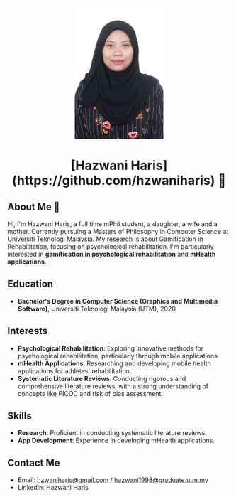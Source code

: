 
<div align="center"><img src="hazwani.jpg" height="300" /></div>
<h1 align="center"> [Hazwani Haris](https://github.com/hzwaniharis) 🌸</h1>

## About Me 🚀

Hi, I'm Hazwani Haris, a full time mPhil student, a daughter, a wife and a mother. Currently pursuing a Masters of Philosophy in Computer Science at Universiti Teknologi Malaysia. My research is about Gamification in Rehabilitation, focusing on psychological rehabilitation. I'm particularly interested in **gamification in psychological rehabilitation** and **mHealth applications**. 

## Education
- **Bachelor's Degree in Computer Science (Graphics and Multimedia Software)**, Universiti Teknologi Malaysia (UTM), 2020

## Interests
- **Psychological Rehabilitation**: Exploring innovative methods for psychological rehabilitation, particularly through mobile applications.
- **mHealth Applications**: Researching and developing mobile health applications for athletes' rehabilitation.
- **Systematic Literature Reviews**: Conducting rigorous and comprehensive literature reviews, with a strong understanding of concepts like PICOC and risk of bias assessment.

## Skills
- **Research**: Proficient in conducting systematic literature reviews.
- **App Development**: Experience in developing mHealth applications.

## Contact Me
- Email: hzwaniharis@gmail.com / hazwani1998@graduate.utm.my
- LinkedIn: Hazwani Haris


